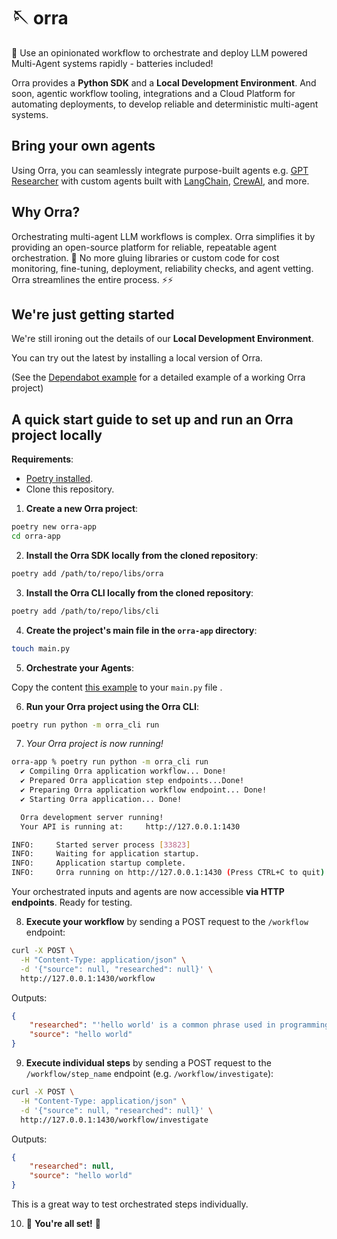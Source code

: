 # 🪡 orra

🦸 Use an opinionated workflow to orchestrate and deploy LLM powered Multi-Agent systems rapidly - batteries
included!

Orra provides a **Python SDK** and a **Local Development Environment**. And soon, agentic workflow tooling,
integrations and a Cloud Platform for automating deployments, to develop reliable and
deterministic multi-agent systems.

## Bring your own agents

Using Orra, you can seamlessly integrate purpose-built agents
e.g. [GPT Researcher](https://github.com/assafelovic/gpt-researcher)
with custom agents built
with [LangChain](https://python.langchain.com/v0.1/docs/modules/agents/), [CrewAI](https://github.com/joaomdmoura/crewAI),
and more.

## Why Orra?

Orchestrating multi-agent LLM workflows is complex. Orra simplifies it by providing an open-source platform for
reliable, repeatable agent orchestration. 🚀 No more gluing libraries or custom code for cost monitoring, fine-tuning,
deployment, reliability checks, and agent vetting. Orra streamlines the entire process. ⚡️⚡️

## We're just getting started

We're still ironing out the details of our **Local Development Environment**.

You can try out the latest by installing a local version of Orra.

(See the [Dependabot example](examples/dependabot) for a detailed example of a working Orra project)

## A quick start guide to set up and run an Orra project locally

**Requirements**:
- [Poetry installed](https://python-poetry.org/docs/#installation).
- Clone this repository.

1. **Create a new Orra project**:

```bash
poetry new orra-app
cd orra-app
```

2. **Install the Orra SDK locally from the cloned repository**:

```bash
poetry add /path/to/repo/libs/orra
```

3. **Install the Orra CLI locally from the cloned repository**:

```bash
poetry add /path/to/repo/libs/cli
```

4. **Create the project's main file in the `orra-app` directory**:

```bash
touch main.py
```

5. **Orchestrate your Agents**:

Copy the content [this example](examples/basics/basics/hello_world.py) to your `main.py` file .

6. **Run your Orra project using the Orra CLI**:

```bash 
poetry run python -m orra_cli run
````

7. _Your Orra project is now running!_

```bash
orra-app % poetry run python -m orra_cli run
  ✔ Compiling Orra application workflow... Done!
  ✔ Prepared Orra application step endpoints...Done!
  ✔ Preparing Orra application workflow endpoint... Done!
  ✔ Starting Orra application... Done!

  Orra development server running!
  Your API is running at:     http://127.0.0.1:1430

INFO:     Started server process [33823]
INFO:     Waiting for application startup.
INFO:     Application startup complete.
INFO:     Orra running on http://127.0.0.1:1430 (Press CTRL+C to quit)
```

Your orchestrated inputs and agents are now accessible **via HTTP endpoints**. Ready for testing.

8. **Execute your workflow** by sending a POST request to the `/workflow` endpoint:

```bash
curl -X POST \
  -H "Content-Type: application/json" \
  -d '{"source": null, "researched": null}' \ 
  http://127.0.0.1:1430/workflow
```

Outputs:

```json
{
	"researched": "'hello world' is a common phrase used in programming to demonstrate the basic syntax of a programming language. It is believed to have originated from the book \"The C Programming Language\" by Brian Kernighan and Dennis Ritchie.",
	"source": "hello world"
}
```

9. **Execute individual steps** by sending a POST request to the `/workflow/step_name` endpoint (e.g. `/workflow/investigate`):

```bash
curl -X POST \
  -H "Content-Type: application/json" \
  -d '{"source": null, "researched": null}' \
  http://127.0.0.1:1430/workflow/investigate
```

Outputs:

```json
{
	"researched": null,
	"source": "hello world"
}
```

This is a great way to test orchestrated steps individually.

10. 🎉 **You're all set!** 🎉
